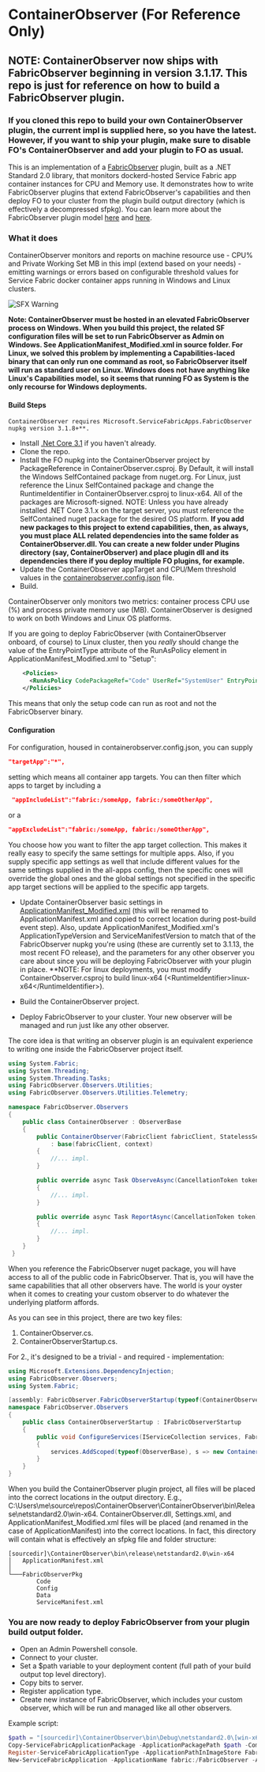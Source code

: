 # ContainerObserver (For Reference Only)

## NOTE: ContainerObserver now ships with FabricObserver beginning in version 3.1.17. This repo is just for reference on how to build a FabricObserver plugin. 
### If you cloned this repo to build your own ContainerObserver plugin, the current impl is supplied here, so you have the latest. However, if you want to ship your plugin, make sure to disable FO's ContainerObserver and add your plugin to FO as usual.

This is an implementation of a [FabricObserver](https://aka.ms/sf/fabricobserver) plugin, built as a .NET Standard 2.0 library, that monitors dockerd-hosted Service Fabric app container instances for CPU and Memory use. It demonstrates how to write FabricObserver plugins that extend FabricObserver's capabilities and then deploy FO to your cluster from the plugin build output directory (which is effectively a decompressed sfpkg). You can learn more about the FabricObserver plugin model [here](https://github.com/microsoft/service-fabric-observer/tree/master/SampleObserverPlugin) and [here](https://github.com/microsoft/service-fabric-observer/blob/master/Documentation/Plugins.md).

### What it does
ContainerObserver monitors and reports on machine resource use - CPU% and Private Working Set MB in this impl (extend based on your needs) - emitting warnings or errors based on configurable threshold values for Service Fabric docker container apps running in Windows and Linux clusters.  

![SFX Warning](/ContainerObserver/SFX.png)  

**Note: ContainerObserver must be hosted in an elevated FabricObserver process on Windows. When you build this project, the related SF configuration files will be set to run FabricObserver as Admin on Windows. See ApplicationManifest_Modified.xml in source folder. 
For Linux, we solved this problem by implementing a Capabilities-laced binary that can only run one command as root, so FabricObserver itself will run as standard user on Linux. Windows does not have anything like Linux's Capabilities model, 
so it seems that running FO as System is the only recourse for Windows deployments.**  

#### Build Steps 

```ContainerObserver requires Microsoft.ServiceFabricApps.FabricObserver nupkg version 3.1.8+**.```

- Install [.Net Core 3.1](https://dotnet.microsoft.com/download/dotnet-core/3.1) if you haven't already.
- Clone the repo.
- Install the FO nupkg into the ContainerObserver project by PackageReference in ContainerObserver.csproj. By Default, it will install the Windows SelfContained package from nuget.org. 
  For Linux, just reference the Linux SelfContained package and change the RuntimeIdentifier in ContainerObserver.csproj to linux-x64. All of the packages are Microsoft-signed. 
  NOTE: Unless you have already installed .NET Core 3.1.x on the target server, you must reference the SelfContained nuget package for the desired OS platform. 
  **If you add new packages to this project to extend capabilities, then, as always, you must place ALL related dependencies into the same folder as ContainerObserver.dll. You can create a new folder under Plugins directory (say, ContainerObserver) and place plugin dll and its dependencies there if you deploy multiple FO plugins, for example.**
- Update the ContainerObserver appTarget and CPU/Mem threshold values in the [containerobserver.config.json](/ContainerObserver/containerobserver.config.json) file. 
- Build.

ContainerObserver only monitors two metrics: container process CPU use (%) and process private memory use (MB). ContainerObserver is designed to work on both Windows and Linux OS platforms. 

If you are going to deploy FabricObserver (with ContainerObserver onboard, of course) to Linux cluster, then you *really* should change the value of the EntryPointType attribute 
of the RunAsPolicy element in ApplicationManifest_Modified.xml to "Setup":  

```XML
    <Policies>
      <RunAsPolicy CodePackageRef="Code" UserRef="SystemUser" EntryPointType="Setup" />
    </Policies>
```
This means that only the setup code can run as root and not the FabricObserver binary. 


#### Configuration  


For configuration, housed in containerobserver.config.json, you can supply 
 
 ```JSON 
 "targetApp":"*",
```  
setting which means all container app targets. You can then filter which apps to target by including a 

```JSON 
 "appIncludeList":"fabric:/someApp, fabric:/someOtherApp", 
 ``` 
 or a  
 
 ```JSON 
"appExcludeList":"fabric:/someApp, fabric:/someOtherApp", 
```

You choose how you want to filter the app target collection. This makes it really easy to specify the same settings for multiple apps. Also, if you supply specific app settings as well that include different values for the same settings supplied in the all-apps config, then the specific ones will override the global ones and the global settings not specified in the specific app target sections will be applied to the specific app targets. 

- Update ContainerObserver basic settings in [ApplicationManifest_Modified.xml](/ContainerObserver/ApplicationManifest_Modified.xml) (this will be renamed to ApplicationManifest.xml and copied to correct location during post-build event step). Also, update ApplicationManifest_Modified.xml's ApplicationTypeVersion and ServiceManifestVersion to match that of the FabricObserver nupkg you're using (these are currently set to 3.1.13, the most recent FO release),
and the parameters for any other observer you care about since you will be deploying FabricObserver with your plugin in place.
**NOTE: For linux deployments, you must modify ContainerObserver.csproj to build linux-x64 (&lt;RuntimeIdentifier&gt;linux-x64&lt;/RuntimeIdentifier&gt;). 

- Build the ContainerObserver project.
- Deploy FabricObserver to your cluster. Your new observer will be managed and run just like any other observer.

The core idea is that writing an observer plugin is an equivalent experience to writing one inside the FabricObserver project itself.

``` C#
using System.Fabric;
using System.Threading;
using System.Threading.Tasks;
using FabricObserver.Observers.Utilities;
using FabricObserver.Observers.Utilities.Telemetry;

namespace FabricObserver.Observers
{
    public class ContainerObserver : ObserverBase
    {
        public ContainerObserver(FabricClient fabricClient, StatelessServiceContext context)
            : base(fabricClient, context)
        {
            //... impl.
        }

        public override async Task ObserveAsync(CancellationToken token)
        {
            //... impl.
        }

        public override async Task ReportAsync(CancellationToken token)
        {
            //... impl.
        }
    }
 }
```

When you reference the FabricObserver nuget package, you will have access to all of the public code in FabricObserver. That is, you will have the same capabilities 
that all other observers have. The world is your oyster when it comes to creating your custom observer to do whatever the underlying platform affords. 

As you can see in this project, there are two key files:

1. ContainerObserver.cs.
2. ContainerObserverStartup.cs.

For 2., it's designed to be a trivial - and required - implementation:

``` C#
using Microsoft.Extensions.DependencyInjection;
using FabricObserver.Observers;
using System.Fabric;

[assembly: FabricObserver.FabricObserverStartup(typeof(ContainerObserverStartup))]
namespace FabricObserver.Observers
{
    public class ContainerObserverStartup : IFabricObserverStartup
    {
        public void ConfigureServices(IServiceCollection services, FabricClient fabricClient, StatelessServiceContext context)
        {
            services.AddScoped(typeof(ObserverBase), s => new ContainerObserver(fabricClient, context));
        }
    }
}
```

When you build the ContainerObserver plugin project, all files will be placed into the correct locations in the output directory. E.g., C:\Users\me\source\repos\ContainerObserver\ContainerObserver\bin\Release\netstandard2.0\win-x64. ContainerObserver.dll, Settings.xml, and ApplicationManifest_Modified.xml files will be placed (and renamed in the case of ApplicationManifest) into the correct locations. In fact, this directory will contain what is effectively an sfpkg file and folder structure:  
```
[sourcedir]\ContainerObserver\bin\release\netstandard2.0\win-x64  
│   ApplicationManifest.xml  
│  
└───FabricObserverPkg  
        Code  
        Config  
        Data  
        ServiceManifest.xml        
```

### You are now ready to deploy FabricObserver from your plugin build output folder.

* Open an Admin Powershell console.
* Connect to your cluster.
* Set a $path variable to your deployment content (full path of your build output top level directory).
* Copy bits to server.
* Register application type.
* Create new instance of FabricObserver, which includes your custom observer, which will be run and managed like all other observers.  

Example script: 

```Powershell
$path = "[sourcedir]\ContainerObserver\bin\Debug\netstandard2.0\[win-x64 or linux-x64, depending on your OS target]"
Copy-ServiceFabricApplicationPackage -ApplicationPackagePath $path -CompressPackage -ApplicationPackagePathInImageStore FabricObserverV3117 -TimeoutSec 1800
Register-ServiceFabricApplicationType -ApplicationPathInImageStore FabricObserverV3117
New-ServiceFabricApplication -ApplicationName fabric:/FabricObserver -ApplicationTypeName FabricObserverType -ApplicationTypeVersion 3.1.17
```
